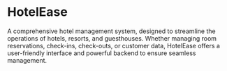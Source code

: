 # HotelEase
 A comprehensive hotel management system, designed to streamline the operations of hotels, resorts, and guesthouses. Whether managing room reservations, check-ins, check-outs, or customer data, HotelEase offers a user-friendly interface and powerful backend to ensure seamless management.
